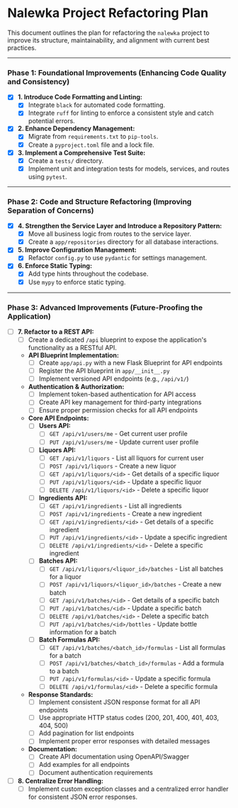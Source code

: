 # Nalewka Project Refactoring Plan

This document outlines the plan for refactoring the `nalewka` project to improve its structure, maintainability, and alignment with current best practices.

---

### Phase 1: Foundational Improvements (Enhancing Code Quality and Consistency)

- [x] **1. Introduce Code Formatting and Linting:**
    - [x] Integrate `black` for automated code formatting.
    - [x] Integrate `ruff` for linting to enforce a consistent style and catch potential errors.

- [x] **2. Enhance Dependency Management:**
    - [x] Migrate from `requirements.txt` to `pip-tools`.
    - [x] Create a `pyproject.toml` file and a lock file.

- [x] **3. Implement a Comprehensive Test Suite:**
    - [x] Create a `tests/` directory.
    - [x] Implement unit and integration tests for models, services, and routes using `pytest`.

---

### Phase 2: Code and Structure Refactoring (Improving Separation of Concerns)

- [x] **4. Strengthen the Service Layer and Introduce a Repository Pattern:**
    - [x] Move all business logic from routes to the service layer.
    - [x] Create a `app/repositories` directory for all database interactions.

- [x] **5. Improve Configuration Management:**
    - [x] Refactor `config.py` to use `pydantic` for settings management.

- [x] **6. Enforce Static Typing:**
    - [x] Add type hints throughout the codebase.
    - [x] Use `mypy` to enforce static typing.

---

### Phase 3: Advanced Improvements (Future-Proofing the Application)

- [ ] **7. Refactor to a REST API:**
    - [ ] Create a dedicated `/api` blueprint to expose the application's functionality as a RESTful API.
    - **API Blueprint Implementation:**
        - [ ] Create `app/api.py` with a new Flask Blueprint for API endpoints
        - [ ] Register the API blueprint in `app/__init__.py`
        - [ ] Implement versioned API endpoints (e.g., `/api/v1/`)
    - **Authentication & Authorization:**
        - [ ] Implement token-based authentication for API access
        - [ ] Create API key management for third-party integrations
        - [ ] Ensure proper permission checks for all API endpoints
    - **Core API Endpoints:**
        - [ ] **Users API:**
            - [ ] `GET /api/v1/users/me` - Get current user profile
            - [ ] `PUT /api/v1/users/me` - Update current user profile
        - [ ] **Liquors API:**
            - [ ] `GET /api/v1/liquors` - List all liquors for current user
            - [ ] `POST /api/v1/liquors` - Create a new liquor
            - [ ] `GET /api/v1/liquors/<id>` - Get details of a specific liquor
            - [ ] `PUT /api/v1/liquors/<id>` - Update a specific liquor
            - [ ] `DELETE /api/v1/liquors/<id>` - Delete a specific liquor
        - [ ] **Ingredients API:**
            - [ ] `GET /api/v1/ingredients` - List all ingredients
            - [ ] `POST /api/v1/ingredients` - Create a new ingredient
            - [ ] `GET /api/v1/ingredients/<id>` - Get details of a specific ingredient
            - [ ] `PUT /api/v1/ingredients/<id>` - Update a specific ingredient
            - [ ] `DELETE /api/v1/ingredients/<id>` - Delete a specific ingredient
        - [ ] **Batches API:**
            - [ ] `GET /api/v1/liquors/<liquor_id>/batches` - List all batches for a liquor
            - [ ] `POST /api/v1/liquors/<liquor_id>/batches` - Create a new batch
            - [ ] `GET /api/v1/batches/<id>` - Get details of a specific batch
            - [ ] `PUT /api/v1/batches/<id>` - Update a specific batch
            - [ ] `DELETE /api/v1/batches/<id>` - Delete a specific batch
            - [ ] `PUT /api/v1/batches/<id>/bottles` - Update bottle information for a batch
        - [ ] **Batch Formulas API:**
            - [ ] `GET /api/v1/batches/<batch_id>/formulas` - List all formulas for a batch
            - [ ] `POST /api/v1/batches/<batch_id>/formulas` - Add a formula to a batch
            - [ ] `PUT /api/v1/formulas/<id>` - Update a specific formula
            - [ ] `DELETE /api/v1/formulas/<id>` - Delete a specific formula
    - **Response Standards:**
        - [ ] Implement consistent JSON response format for all API endpoints
        - [ ] Use appropriate HTTP status codes (200, 201, 400, 401, 403, 404, 500)
        - [ ] Add pagination for list endpoints
        - [ ] Implement proper error responses with detailed messages
    - **Documentation:**
        - [ ] Create API documentation using OpenAPI/Swagger
        - [ ] Add examples for all endpoints
        - [ ] Document authentication requirements

- [ ] **8. Centralize Error Handling:**
    - [ ] Implement custom exception classes and a centralized error handler for consistent JSON error responses.
